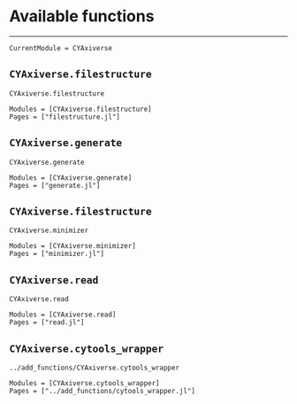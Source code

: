 # Available functions
---
```@meta
CurrentModule = CYAxiverse
```
## `CYAxiverse.filestructure`
```@docs
CYAxiverse.filestructure
```

```@autodocs
Modules = [CYAxiverse.filestructure]
Pages = ["filestructure.jl"]
```
## `CYAxiverse.generate`
```@docs
CYAxiverse.generate
```

```@autodocs
Modules = [CYAxiverse.generate]
Pages = ["generate.jl"]
```
## `CYAxiverse.filestructure`
```@docs
CYAxiverse.minimizer
```

```@autodocs
Modules = [CYAxiverse.minimizer]
Pages = ["minimizer.jl"]
```
## `CYAxiverse.read`
```@docs
CYAxiverse.read
```

```@autodocs
Modules = [CYAxiverse.read]
Pages = ["read.jl"]
```
## `CYAxiverse.cytools_wrapper`
```@docs
../add_functions/CYAxiverse.cytools_wrapper
```

```@autodocs
Modules = [CYAxiverse.cytools_wrapper]
Pages = ["../add_functions/cytools_wrapper.jl"]
```